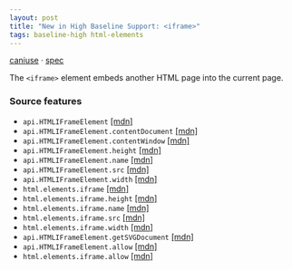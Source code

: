 ```yaml
---
layout: post
title: "New in High Baseline Support: <iframe>"
tags: baseline-high html-elements
---
```


[caniuse](https://caniuse.com/?search=iframe) · [spec](https://html.spec.whatwg.org/multipage/iframe-embed-object.html#the-iframe-element)

The `<iframe>` element embeds another HTML page into the current page.

### Source features

- ``api.HTMLIFrameElement`` [[mdn]](https://https://developer.mozilla.org/en-US/search?q=api.HTMLIFrameElement)
- ``api.HTMLIFrameElement.contentDocument`` [[mdn]](https://https://developer.mozilla.org/en-US/search?q=api.HTMLIFrameElement.contentDocument)
- ``api.HTMLIFrameElement.contentWindow`` [[mdn]](https://https://developer.mozilla.org/en-US/search?q=api.HTMLIFrameElement.contentWindow)
- ``api.HTMLIFrameElement.height`` [[mdn]](https://https://developer.mozilla.org/en-US/search?q=api.HTMLIFrameElement.height)
- ``api.HTMLIFrameElement.name`` [[mdn]](https://https://developer.mozilla.org/en-US/search?q=api.HTMLIFrameElement.name)
- ``api.HTMLIFrameElement.src`` [[mdn]](https://https://developer.mozilla.org/en-US/search?q=api.HTMLIFrameElement.src)
- ``api.HTMLIFrameElement.width`` [[mdn]](https://https://developer.mozilla.org/en-US/search?q=api.HTMLIFrameElement.width)
- ``html.elements.iframe`` [[mdn]](https://https://developer.mozilla.org/en-US/search?q=html.elements.iframe)
- ``html.elements.iframe.height`` [[mdn]](https://https://developer.mozilla.org/en-US/search?q=html.elements.iframe.height)
- ``html.elements.iframe.name`` [[mdn]](https://https://developer.mozilla.org/en-US/search?q=html.elements.iframe.name)
- ``html.elements.iframe.src`` [[mdn]](https://https://developer.mozilla.org/en-US/search?q=html.elements.iframe.src)
- ``html.elements.iframe.width`` [[mdn]](https://https://developer.mozilla.org/en-US/search?q=html.elements.iframe.width)
- ``api.HTMLIFrameElement.getSVGDocument`` [[mdn]](https://https://developer.mozilla.org/en-US/search?q=api.HTMLIFrameElement.getSVGDocument)
- ``api.HTMLIFrameElement.allow`` [[mdn]](https://https://developer.mozilla.org/en-US/search?q=api.HTMLIFrameElement.allow)
- ``html.elements.iframe.allow`` [[mdn]](https://https://developer.mozilla.org/en-US/search?q=html.elements.iframe.allow)

